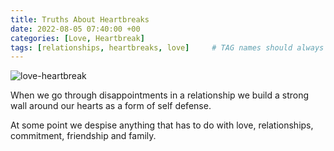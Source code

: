 ```yaml
---
title: Truths About Heartbreaks
date: 2022-08-05 07:40:00 +00
categories: [Love, Heartbreak]
tags: [relationships, heartbreaks, love]     # TAG names should always be lowercase
---
```

![love-heartbreak](/assets/img/love-heartbreak.jpg)

When we go through disappointments in a relationship we build a strong wall around our hearts as a form of self defense.

At some point we despise anything that has to do with love, relationships, commitment, friendship and family.
